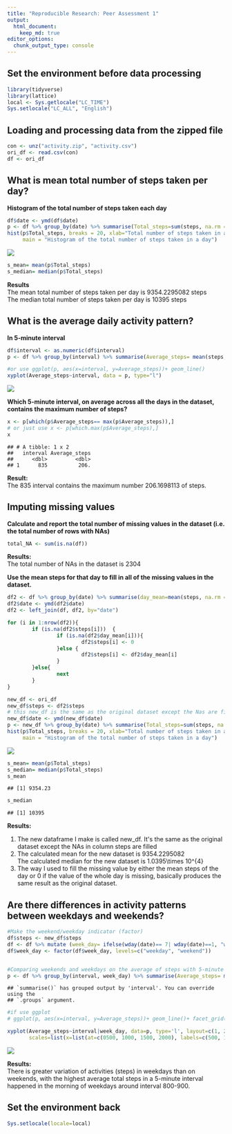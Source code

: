 ```yaml
---
title: "Reproducible Research: Peer Assessment 1"
output: 
  html_document:
    keep_md: true
editor_options: 
  chunk_output_type: console
---
```



## Set the environment before data processing

```r
library(tidyverse)
library(lattice)
local <- Sys.getlocale("LC_TIME")
Sys.setlocale("LC_ALL", "English") 
```


## Loading and processing data from the zipped file

```r
con <- unz("activity.zip", "activity.csv")
ori_df <- read.csv(con)
df <- ori_df
```


## What is mean total number of steps taken per day?
**Histogram of the total number of steps taken each day**

```r
df$date <- ymd(df$date)
p <- df %>% group_by(date) %>% summarise(Total_steps=sum(steps, na.rm = T))
hist(p$Total_steps, breaks = 20, xlab="Total number of steps taken in a day", 
     main = "Histogram of the total number of steps taken in a day")
```

![](PA1_template_files/figure-html/unnamed-chunk-3-1.png)<!-- -->

```r
s_mean= mean(p$Total_steps)
s_median= median(p$Total_steps)
```
**Results**  
The mean total number of steps taken per day is 9354.2295082 steps   
The median total number of steps taken per day is 10395 steps  

## What is the average daily activity pattern?
**In 5-minute interval**  

```r
df$interval <- as.numeric(df$interval)
p <- df %>% group_by(interval) %>% summarise(Average_steps= mean(steps, na.rm =TRUE))

#or use ggplot(p, aes(x=interval, y=Average_steps))+ geom_line()
xyplot(Average_steps~interval, data = p, type="l")
```

![](PA1_template_files/figure-html/unnamed-chunk-4-1.png)<!-- -->

**Which 5-minute interval, on average across all the days in the dataset, contains the maximum number of steps?**  

```r
x <- p[which(p$Average_steps== max(p$Average_steps)),]
# or just use x <- p[which.max(p$Average_steps),]
x
```

```
## # A tibble: 1 x 2
##   interval Average_steps
##      <dbl>         <dbl>
## 1      835          206.
```
**Result:**  
The 835 interval contains the maximum number 206.1698113 of steps.

## Imputing missing values
**Calculate and report the total number of missing values in the dataset (i.e. the total number of rows with NAs)**  

```r
total_NA <- sum(is.na(df))
```
**Results:**  
The total number of NAs in the dataset is 2304

**Use the mean steps for that day to fill in all of the missing values in the dataset.**  


```r
df2 <- df %>% group_by(date) %>% summarise(day_mean=mean(steps, na.rm = TRUE))
df2$date <- ymd(df2$date)
df2 <- left_join(df, df2, by="date")

for (i in 1:nrow(df2)){
        if (is.na(df2$steps[i]))  {
                if (is.na(df2$day_mean[i])){
                        df2$steps[i] <- 0
                }else {
                        df2$steps[i] <- df2$day_mean[i]
                }
        }else{
                next
        }
}

new_df <- ori_df
new_df$steps <- df2$steps
# this new_df is the same as the original dataset except the Nas are filled
new_df$date <- ymd(new_df$date)
p <- new_df %>% group_by(date) %>% summarise(Total_steps=sum(steps, na.rm = T))
hist(p$Total_steps, breaks = 20, xlab="Total number of steps taken in a day", 
     main = "Histogram of the total number of steps taken in a day")
```

![](PA1_template_files/figure-html/unnamed-chunk-7-1.png)<!-- -->

```r
s_mean= mean(p$Total_steps)
s_median= median(p$Total_steps)
s_mean
```

```
## [1] 9354.23
```

```r
s_median
```

```
## [1] 10395
```
**Results:**  
1. The new dataframe I make is called new_df. It's the same as the original dataset except the NAs in column steps are filled  
2. The calculated mean for the new dataset is 9354.2295082  
The calculated median for the new dataset is 1.0395\times 10^{4}    
3. The way I used to fill the missing value by either the mean steps of the day or 0 if the value of the whole day is missing, basically produces the same result as the original dataset.  

## Are there differences in activity patterns between weekdays and weekends?


```r
#Make the weekend/weekday indicator (factor)
df$steps <- new_df$steps
df <- df %>% mutate (week_day= ifelse(wday(date)== 7| wday(date)==1, "weekend", "weekday"))
df$week_day <- factor(df$week_day, levels=c("weekday", "weekend"))


#Comparing weekends and weekdays on the average of steps with 5-minute interval
p <- df %>% group_by(interval, week_day) %>% summarise(Average_steps= mean(steps))
```

```
## `summarise()` has grouped output by 'interval'. You can override using the
## `.groups` argument.
```

```r
#if use ggplot
# ggplot(p, aes(x=interval, y=Average_steps))+ geom_line()+ facet_grid(week_day~.)

xyplot(Average_steps~interval|week_day, data=p, type='l', layout=c(1, 2),
       scales=list(x=list(at=c(0500, 1000, 1500, 2000), labels=c(500, 1000, 1500, 2000))))
```

![](PA1_template_files/figure-html/unnamed-chunk-8-1.png)<!-- -->
  
**Results:**  
There is greater variation of activities (steps) in weekdays than on weekends, with
the highest average total steps in a 5-minute interval happened in the morning of weekdays around interval 800-900.  


## Set the environment back

```r
Sys.setlocale(locale=local)
```
